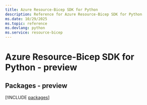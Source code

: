 ```yaml
---
title: Azure Resource-Bicep SDK for Python
description: Reference for Azure Resource-Bicep SDK for Python
ms.date: 10/29/2025
ms.topic: reference
ms.devlang: python
ms.service: resource-bicep
---
```

# Azure Resource-Bicep SDK for Python - preview
## Packages - preview
[!INCLUDE [packages](resource-bicep-index.md)]